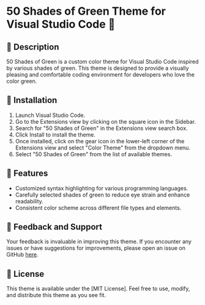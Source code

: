# 50 Shades of Green Theme for Visual Studio Code 💚

## 💚 Description
50 Shades of Green is a custom color theme for Visual Studio Code inspired by various shades of green. This theme is designed to provide a visually pleasing and comfortable coding environment for developers who love the color green.

## 💚 Installation
1. Launch Visual Studio Code.
2. Go to the Extensions view by clicking on the square icon in the Sidebar.
3. Search for "50 Shades of Green" in the Extensions view search box.
3. Click Install to install the theme.
4. Once installed, click on the gear icon in the lower-left corner of the Extensions view and select "Color Theme" from the dropdown menu.
5. Select "50 Shades of Green" from the list of available themes.

## 💚 Features
- Customized syntax highlighting for various programming languages.
- Carefully selected shades of green to reduce eye strain and enhance readability.
- Consistent color scheme across different file types and elements.

## 💚 Feedback and Support
Your feedback is invaluable in improving this theme. If you encounter any issues or have suggestions for improvements, please open an issue on GitHub [here](https://github.com/terrychitter/50-shades-of-green).

## 💚 License
This theme is available under the [MIT License]. Feel free to use, modify, and distribute this theme as you see fit.

